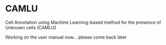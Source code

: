 # CAMLU
Cell Annotation using Machine Learning-based method for the presence of Unknown cells (CAMLU)

Working on the user manual now... please come back later
